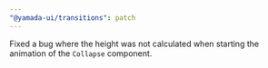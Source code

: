 ```yaml
---
"@yamada-ui/transitions": patch
---
```


Fixed a bug where the height was not calculated when starting the animation of the `Collapse` component.
